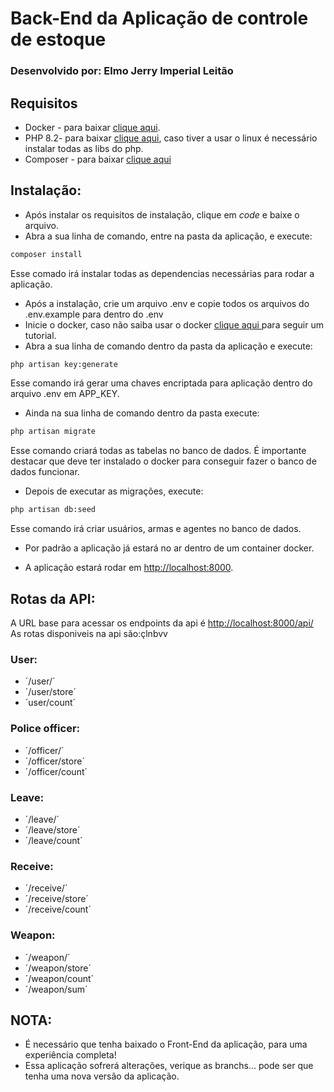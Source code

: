 # Back-End da Aplicação de controle de estoque

### Desenvolvido por: Elmo Jerry Imperial Leitão

## Requisitos

- Docker - para baixar [clique aqui](https://docs.docker.com/engine/install/).
- PHP 8.2- para baixar [clique aqui](https://www.php.net/downloads), caso tiver a usar o linux é necessário instalar todas as libs do php.
- Composer - para baixar [clique aqui](https://getcomposer.org/download/)

## Instalação:

- Após instalar os requisitos de instalação, clique em *code* e baixe o arquivo.
- Abra a sua linha de comando, entre na pasta da aplicação, e execute:

```bash
composer install
```
Esse comado irá instalar todas as dependencias necessárias para rodar a aplicação.

- Após a instalação, crie um arquivo .env e copie todos os arquivos do .env.example para dentro do .env
- Inicie o docker, caso não saiba usar o docker [clique aqui ](https://docker-curriculum.com/) para seguir um tutorial.
- Abra a sua linha de comando dentro da pasta da aplicação e execute:

```bash
php artisan key:generate
```

Esse comando irá gerar uma chaves encriptada para aplicação dentro do arquivo .env em APP_KEY.

- Ainda na sua linha de comando dentro da pasta execute:

```bash
php artisan migrate
```

Esse comando criará todas as tabelas no banco de dados.
É importante destacar que deve ter instalado o docker para conseguir fazer o banco de dados funcionar.

- Depois de executar as migrações, execute:

```bash
php artisan db:seed
```

Esse comando irá criar usuários, armas e agentes no banco de dados.

- Por padrão a aplicação já estará no ar dentro de um container docker.

- A aplicação estará rodar em [http://localhost:8000](http://localhost:8000).

## Rotas da API:

A URL base para acessar os endpoints da api é  [http://localhost:8000/api/](http://localhost:8000/api/)
As rotas disponiveis na api são:çlnbvv 

### User:

- ´/user/´
- ´/user/store´
- ´user/count´

### Police officer:

- ´/officer/´
- ´/officer/store´
- ´/officer/count´

### Leave:

- ´/leave/´
- ´/leave/store´
- ´/leave/count´

### Receive:

- ´/receive/´
- ´/receive/store´
- ´/receive/count´


### Weapon:

- ´/weapon/´
- ´/weapon/store´
- ´/weapon/count´
- ´/weapon/sum´






## NOTA:

- É necessário que tenha baixado o Front-End da aplicação, para uma experiência completa!
- Essa aplicação sofrerá alterações, verique as branchs... pode ser que tenha uma nova versão da aplicação.
